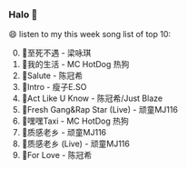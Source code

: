 

### Halo 👋

😄 listen to my this week song list of top 10:

0. 🌈至死不遇 - 梁咏琪
1. 🌈我的生活 - MC HotDog 热狗
2. 🌈Salute - 陈冠希
3. 🌈Intro - 瘦子E.SO
4. 🌈Act Like U Know - 陈冠希/Just Blaze
5. 🌈Fresh Gang&Rap Star (Live) - 顽童MJ116
6. 🌈嘿嘿Taxi - MC HotDog 热狗
7. 🌈质感老乡 - 顽童MJ116
8. 🌈质感老乡 (Live) - 顽童MJ116
9. 🌈For Love - 陈冠希

